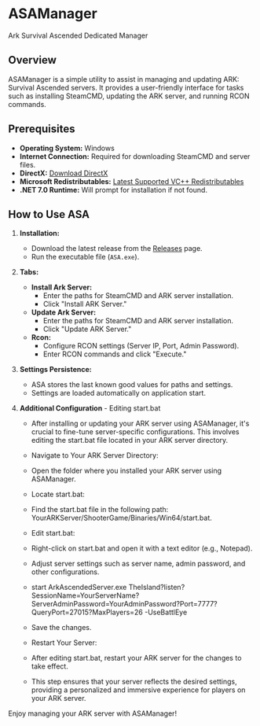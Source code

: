 # ASAManager
Ark Survival Ascended Dedicated Manager

## Overview
ASAManager is a simple utility to assist in managing and updating ARK: Survival Ascended servers. It provides a user-friendly interface for tasks such as installing SteamCMD, updating the ARK server, and running RCON commands.

## Prerequisites
- **Operating System:** Windows
- **Internet Connection:** Required for downloading SteamCMD and server files.
- **DirectX:** [Download DirectX](https://www.microsoft.com/en-us/download/details.aspx?id=35)
- **Microsoft Redistributables:** [Latest Supported VC++ Redistributables](https://learn.microsoft.com/en-us/cpp/windows/latest-supported-vc-redist?view=msvc-170)
- **.NET 7.0 Runtime:** Will prompt for installation if not found.

## How to Use ASA
1. **Installation:**
   - Download the latest release from the [Releases](https://github.com/Limitspassed/ASAManager) page.
   - Run the executable file (`ASA.exe`).

2. **Tabs:**
   - **Install Ark Server:**
     - Enter the paths for SteamCMD and ARK server installation.
     - Click "Install ARK Server."
   - **Update Ark Server:**
     - Enter the paths for SteamCMD and ARK server installation.
     - Click "Update ARK Server."
   - **Rcon:**
     - Configure RCON settings (Server IP, Port, Admin Password).
     - Enter RCON commands and click "Execute."

3. **Settings Persistence:**
   - ASA stores the last known good values for paths and settings.
   - Settings are loaded automatically on application start.

4. **Additional Configuration** - Editing start.bat
   - After installing or updating your ARK server using ASAManager, it's crucial to fine-tune server-specific configurations. This involves editing the start.bat file located in your ARK server directory.

   - Navigate to Your ARK Server Directory:

   - Open the folder where you installed your ARK server using ASAManager.
   - Locate start.bat:

   - Find the start.bat file in the following path: YourARKServer/ShooterGame/Binaries/Win64/start.bat.
   - Edit start.bat:

   - Right-click on start.bat and open it with a text editor (e.g., Notepad).
   - Adjust server settings such as server name, admin password, and other configurations.

   - start ArkAscendedServer.exe TheIsland?listen?SessionName=YourServerName?ServerAdminPassword=YourAdminPassword?Port=7777?QueryPort=27015?MaxPlayers=26 -UseBattlEye

   - Save the changes.
   - Restart Your Server:

   - After editing start.bat, restart your ARK server for the changes to take effect.
   - This step ensures that your server reflects the desired settings, providing a personalized and immersive experience for players on your ARK server.

Enjoy managing your ARK server with ASAManager!
